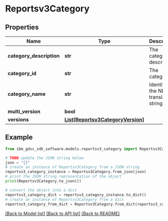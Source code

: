 # Reportsv3Category


## Properties

Name | Type | Description | Notes
------------ | ------------- | ------------- | -------------
**category_description** | **str** | The category description. | [optional] 
**category_id** | **str** | The category id. | [optional] 
**category_name** | **str** | Identifies the NLS translated string. | [optional] 
**multi_version** | **bool** |  | [optional] 
**versions** | [**List[Reportsv3CategoryVersion]**](Reportsv3CategoryVersion.md) |  | [optional] 

## Example

```python
from ibm_gdsc_sdk_software.models.reportsv3_category import Reportsv3Category

# TODO update the JSON string below
json = "{}"
# create an instance of Reportsv3Category from a JSON string
reportsv3_category_instance = Reportsv3Category.from_json(json)
# print the JSON string representation of the object
print(Reportsv3Category.to_json())

# convert the object into a dict
reportsv3_category_dict = reportsv3_category_instance.to_dict()
# create an instance of Reportsv3Category from a dict
reportsv3_category_from_dict = Reportsv3Category.from_dict(reportsv3_category_dict)
```
[[Back to Model list]](../README.md#documentation-for-models) [[Back to API list]](../README.md#documentation-for-api-endpoints) [[Back to README]](../README.md)



